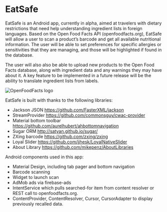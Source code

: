 # EatSafe
EatSafe is an Android app, currently in alpha, aimed at travelers with dietary restrictions that need help understanding ingredient lists in foreign languages. Based on the Open Food Facts API (openfoodfacts.org), EatSafe will allow a user to scan a product’s barcode and get all available nutritional information. The user will be able to set preferences for specific allergies or sensitivities that they are managing, and those will be highlighted if found in the database.

The user will also also be able to upload new products to the Open Food Facts database, along with ingredient data and any warnings they may have about it. A key feature to be implemented in a future release will be the ability to translate ingredient lists from labels.

![OpenFoodFacts logo](https://upload.wikimedia.org/wikipedia/commons/7/75/Open_Food_Facts_logo.svg)

EatSafe is built with thanks to the following libraries:

  - Jackson JSON https://github.com/FasterXML/jackson
  - StreamProvider https://github.com/commonsguy/cwac-provider
  - Material bottom toolbar https://github.com/aurelhubert/ahbottomnavigation
  - Sugar ORM  http://satyan.github.io/sugar/
  - ZXing barcode https://github.com/zxing/zxing
  - Loyal Slider  https://github.com/jjhesk/LoyalNativeSlider
  - About Library  https://github.com/mikepenz/AboutLibraries
  
Android components used in this app:
  
  - Material Design, including tab pager and bottom navigation
  - Barcode scanning
  - Widget to launch scan
  - AdMob ads via firebase-ads
  - IntentService which pulls searched-for item from content resolver or REST call to openfoodfacts.org.
  - ContentProvider, ContentResolver, Cursor, CursorAdapter to display previously recalled data.

